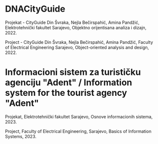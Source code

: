# DNACityGuide
Projekat - CityGuide Din Švraka, Nejla Bečirspahić, Amina Pandžić, Elektrotehnički fakultet Sarajevo, Objektno orijentisana analiza i dizajn, 2022.

Project - CityGuide Din Švraka, Nejla Bečirspahić, Amina Pandžić, Faculty of Electrical Engineering Sarajevo, Object-oriented analysis and design, 2022.

# Informacioni sistem za turističku agenciju "Adent" / Information system for the tourist agency "Adent"
Projekat, Elektrotehnički fakultet Sarajevo, Osnove informacionih sistema, 2023.

Project, Faculty of Electrical Engineering, Sarajevo, Basics of Information Systems, 2023.
